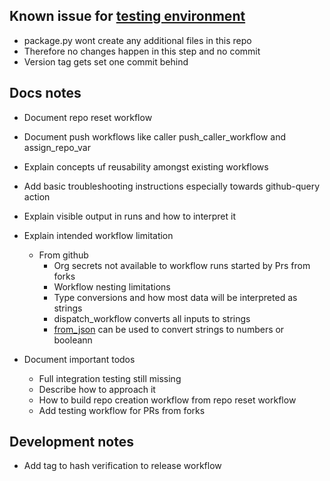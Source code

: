 ## Known issue for [testing environment](https://github.com/ynput/ayon-addon-action-testing)

* package.py wont create any additional files in this repo
* Therefore no changes happen in this step and no commit
* Version tag gets set one commit behind

## Docs notes

* Document repo reset workflow
* Document push workflows like caller push_caller_workflow and assign_repo_var
* Explain concepts uf reusability amongst existing workflows

* Add basic troubleshooting instructions especially towards github-query action
* Explain visible output in runs and how to interpret it

* Explain intended workflow limitation
  * From github
    * Org secrets not available to workflow runs started by Prs from forks
    * Workflow nesting limitations
    * Type conversions and how most data will be interpreted as strings
    * dispatch_workflow converts all inputs to strings
    * [from_json](https://docs.github.com/en/actions/writing-workflows/choosing-what-your-workflow-does/evaluate-expressions-in-workflows-and-actions#operators) can be used to convert strings to numbers or booleann

* Document important todos
  * Full integration testing still missing
  * Describe how to approach it
  * How to build repo creation workflow from repo reset workflow
  * Add testing workflow for PRs from forks

## Development notes

* Add tag to hash verification to release workflow
